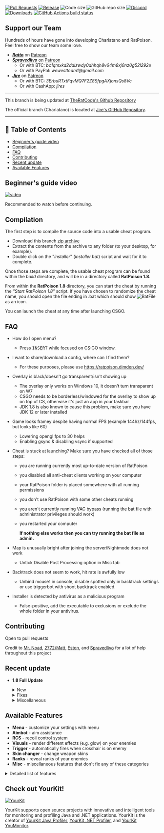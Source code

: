 [![Pull Requests](https://img.shields.io/github/issues-pr/TheRatCode/RatPoison.svg)](https://github.com/TheRatCode/RatPoison/pulls/)
[![Release](https://img.shields.io/github/release/TheRatCode/RatPoison.svg)](https://github.com/TheRatCode/RatPoison/releases/)
![Code size](https://img.shields.io/github/languages/code-size/TheRatCode/RatPoison.svg)
![GitHub repo size](https://img.shields.io/github/repo-size/TheRatCode/RatPoison.svg)
[![Discord](https://dimden.dev/ratpoisonwidget)](https://dimden.dev/ratpoisonowns)
[![Downloads](https://img.shields.io/github/downloads/TheRatCode/RatPoison/total.svg)](https://github.com/TheRatCode/RatPoison/releases/latest)
[![GitHub Actions build status](https://img.shields.io/github/workflow/status/TheRatCode/RatPoison/Push?label=GitHub%20Actions)](https://github.com/TheRatCode/RatPoison/actions?query=workflow%3APush+)

## Support our Team

Hundreds of hours have gone into developing Charlatano and RatPoison. Feel free to show our team some love.

* **_[Ratto](https://github.com/TheRatCode)_** on [Patreon](https://www.patreon.com/ratto)
* **_[Spravedlivo](https://github.com/Spravedlivo)_** on [Patreon](https://www.patreon.com/spravedlivo)
    * Or with BTC: _bc1qmxkd2dalzwdy0dhhqh8v64m9xj0nz0g52l292e_
    * Or with PayPal: _wewestteam1@gmail.com_
* **_[Jire](https://github.com/Jire)_** on [Patreon](https://www.patreon.com/Jire)
    * Or with BTC: _3ErbuRTxtFqvMQ7F2Z8SfpgAXjonsQs8Vc_
    * Or with CashApp: _jires_

---

This branch is being updated at [TheRatCode's Github Repository](https://github.com/TheRatCode/RatPoison)

The official branch (Charlatano) is located at [Jire's GitHub Repository](https://github.com/Jire/Charlatano).

---

## 📝 Table of Contents

- [Beginner's guide video](#video)
- [Compilation](#compilation)
- [FAQ](#FAQ)
- [Contributing](#contributing)
- [Recent update](#update)
- [Available Features](#features)

## Beginner's guide video <a name = "video"></a>

[![video](https://img.youtube.com/vi/LXBTAnnwahU/0.jpg)](https://www.youtube.com/watch?v=LXBTAnnwahU)

Recommended to watch before continuing.

## Compilation <a name = "compilation"></a>
The first step is to compile the source code into a usable cheat program.

* Download this branch [zip archive](https://github.com/TheRatCode/RatPoison/archive/beta.zip)
* Extract the contents from the archive to any folder (to your desktop, for example).
* Double click on the "_installer_" (_installer.bat_) script and wait for it to complete.

Once those steps are complete, the usable cheat program can be found within the _build_
directory, and will be in a directory called **RatPoison 1.8**.

From within the **RatPoison 1.8** directory, you can start the cheat by running
the _"Start RatPoison 1.8"_ script.
If you have chosen to randomize the cheat name, you should open the file ending in .bat which should show ![BatFile](https://i.imgur.com/JZAhmtr.png) as an icon.

You can launch the cheat at any time after launching CSGO.

## FAQ <a name = "FAQ"></a>
* How do I open menu?
    * Press <kbd>INSERT</kbd> while focused on CS:GO window.

* I want to share/download a config, where can I find them?
    * For these purposes, please use https://ratpoison.dimden.dev/

* Overlay is black/doesn't go transparent/isn't showing up
    * The overlay only works on Windows 10, it doesn't turn transparent on W7
    * CSGO needs to be borderless/windowed for the overlay to show up on top of CS, otherwise it's just an app in your taskbar
    * JDK 1.8 is also known to cause this problem, make sure you have JDK 12 or later installed

* Game looks framey despite having normal FPS (example 144hz/144fps, but looks like 60)
    * Lowering opengl fps to 30 helps
    * Enabling gsync & disabling vsync if supported
   
* Cheat is stuck at launching? Make sure you have checked all of those steps:
    * you are running currently most up-to-date version of RatPoison
    * you disabled all anti-cheat clients working on your computer
    * your RatPoison folder is placed somewhere with all running permissions
    * you don't use RatPoison with some other cheats running
    * you aren't currently running VAC bypass (running the bat file with administrator privileges should work)
    * you restarted your computer
    
 		**If nothing else works then you can try running the bat file as admin.**
	
* Map is unusually bright after joining the server/Nightmode does not work
	* Untick Disable Post Processing option in Misc tab
	
* Backtrack does not seem to work, hit rate is awfully low
	* Unbind mouse1 in console, disable spotted only in backtrack settings or use triggerbot with shoot backtrack enabled.
	
* Installer is detected by antivirus as a malicious program
	* False-positive, add the executable to exclusions or exclude the whole folder in your antivirus.

## Contributing <a name = "contributing"></a>
Open to pull requests

Credit to [Mr. Noad](https://github.com/10urshin), [2772/Matt](https://github.com/matt1tk), [Eston](https://github.com/sotakoira), and [Spravedlivo](https://github.com/SPRAVEDLIVO) for a lot of help throughout this project


## Recent update <a name = "update"></a>

* **1.8 Full Update**

    <details>
	<summary>New</summary>
    
        * Added music kit changer
        * Added pelvis to bone list
        * Added customizable automatic weapons delay
        * Added option to use icons instead of weapon's name in Box ESP
        * Added open configs folder button
        * Added custom fonts support
        * Added smoke timer
        * Added blockbot
        
    </details>

    <details>
        <summary>Fixes</summary>
	
        * Reworked current binds system
        * Fixed Hold Aim not updating in menu
        * Fixed snaplines not drawing to the bomb
        * Fixed being unable to change spectator list position 
        * Snowball weapons were invalid to aimbot
        * Changed dwbSendPackets repository to hazedumper
        * Fixed names in Ranks tab
        * Fixed transparency in some Windows 7 cases
        
    </details>    

    <details>
	<summary>Miscellaneous</summary>
    
        * Changed default menu key to insert
        * Reworked aimbot and misc tabs, now feature sub-tabs
        * Reworked options tab, moved configs to a separate tab
        * Default config now has everything disabled
        * Bumped libgdx version to 1.9.13-SNAPSHOT
        * Improved appless mode
        * Added installer.bat which downloads the installer.exe avoiding malware detection with first download
        
    </details>


## Available Features <a name = "features"></a>

*   **Menu** - customize your settings with menu
*   **Aimbot** - aim assistance
*   **RCS** - recoil control system
*   **Visuals** - render different effects (e.g. glow) on your enemies
*   **Trigger** - automatically fires when crosshair is on enemy
*   **Skin changer** - change weapon skins
*   **Ranks** - reveal ranks of your enemies
*   **Misc** - miscellaneous features that don't fix any of these categories

<details>
    <summary> Detailed list of features</summary>
    
* Menu (Windowed/Fullscreen Windowed only)
	* Appless: Menu shows as an app on the taskbar

* Aimbot
    * Flat Aim: Write to view angles
    * Path aim: Mouse movement
    * Group aimbot settings (Pistol/Rifle/Sniper/Shotgun/SMG)
    * Individual aimbot settings (AK/M4/etc)
    * Aim bone, force bone, aim on shot, speed, FOV, strictness, smoothness
    * (non-silent) Perfect aim, customizable FOV and % chance to activate
	* Backtrack: Shoot enemies up to 200 ms back in time

* RCS
    * RCS for all weapons, customizable X & Y accuracy
	* Types: Legacy and Stable
    * Customizable recoil crosshair, type/width/length/positioning/color
    * Optional sniper/scoped crosshair

* Visuals
    * Radar
		* Legit radar
    * Glow (Normal, Model, Visible, Visible Flicker)
        * Teammates, Enemies, Weapons, Grenades, Bomb, Bomb Carrier, Aimbot Target
    * clrRender chams
        * Teammates, Enemies, Self, Aimbot Target
    * Arrow indicators
        * Teammates, Enemies, Weapons, Grenades, Bomb, Bomb Carrier, Defusers
    * Box (Name, Health, Armor, Helmet, Kevlar, Weapon, Money, Ammo, Flashed, Scoped)
        * Teammates, Enemies, Defusers, Weapons
    * Skeleton
        * Teammates, Enemies
    * Snaplines
        * Teammates, Enemies, Weapons, Bomb, Bomb Carrier, Defuse Kits
    * Footsteps
        * Teammates, Enemies
	* Hitmarker
	* Nade tracer
    * Skin Changer
	* Spread Circle
	* Head Level Helper

* Bone Trigger
    * FOV, InCross
    * Customizable for each weapon category (Pistol/Rifle/Sniper/Shotgun/SMG)
    * Aimbot on activation
    * Optional trigger key
    * Initial shot delay
	* Between shots delay
	* Shoot at backtrack

* Danger Zone compatible

* Misc
    * Movement
        * Bunny hop
        * Auto strafe
        * Fast stop
        * Head walk
		* Auto knife
		* Block Bot
	* FOV Changer
	* Bomb
		* Bomb timer (Text Menu, Visual Bars)
		* Timer menu
		* Timer bars
		* Time to explode
		* Perfect bomb defuse
	* Others
	    * Hitsound
        * Killsound
        * Reduced flash
        * Door Spam
        * Weapon Spam
        * Kill bind
        * Disable post processing
        * Temporary name change
        * Spectator list
        * Auto Accept
        * Music kit spoofer
</details>

## Check out YourKit!
[![YourKit](https://www.yourkit.com/images/yklogo.png)](https://www.yourkit.com/)

YourKit supports open source projects with innovative and intelligent tools 
for monitoring and profiling Java and .NET applications.
YourKit is the creator of [YourKit Java Profiler](https://www.yourkit.com/java/profiler/),
[YourKit .NET Profiler](https://www.yourkit.com/.net/profiler/),
and [YourKit YouMonitor](https://www.yourkit.com/youmonitor/).
